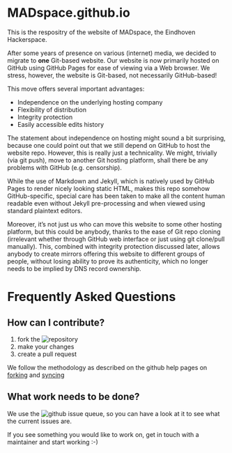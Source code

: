 # MADspace.github.io

This is the respositry of the website of MADspace, the Eindhoven Hackerspace.

After some years of presence on various (internet) media, we decided to migrate to **one** Git-based website. Our website is now primarily hosted on GitHub using GitHub Pages for ease of viewing via a Web browser. We stress, however, the website is Git-based, not necessarily GitHub-based!

This move offers several important advantages:
* Independence on the underlying hosting company
* Flexibility of distribution
* Integrity protection
* Easily accessible edits history

The statement about independence on hosting might sound a bit surprising, because one could point out that we still depend on GitHub to host the website repo. However, this is really just a technicality. We might, trivially (via git push), move to another Git hosting platform, shall there be any problems with GitHub (e.g. censorship).

While the use of Markdown and Jekyll, which is natively used by GitHub Pages to render nicely looking static HTML, makes this repo somehow GitHub-specific, special care has been taken to make all the content human readable even without Jekyll pre-processing and when viewed using standard plaintext editors.

Moreover, it’s not just us who can move this website to some other hosting platform, but this could be anybody, thanks to the ease of Git repo cloning (irrelevant whether through GitHub web interface or just using git clone/pull manually). This, combined with integrity protection discussed later, allows anybody to create mirrors offering this website to different groups of people, without losing ability to prove its authenticity, which no longer needs to be implied by DNS record ownership.

# Frequently Asked Questions

## How can I contribute?
1. fork the ![repository](https://github.com/MADspace/MADspace.github.io)
2. make your changes
3. create a pull request

We follow the methodology as described on the github help pages on [forking](https://help.github.com/articles/fork-a-repo/) and [syncing](https://help.github.com/articles/syncing-a-fork/)

## What work needs to be done?
We use the ![github issue queue](https://github.com/MADspace/MADspace.github.io/issues), so you can have a look at it to see what the current issues are.

If you see something you would like to work on, get in touch with a maintainer and start working :-)

